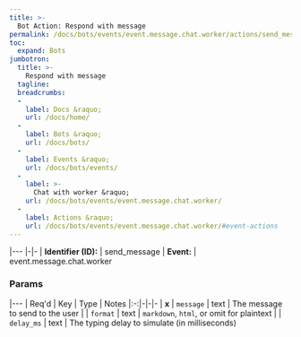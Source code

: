 ```yaml
---
title: >-
  Bot Action: Respond with message
permalink: /docs/bots/events/event.message.chat.worker/actions/send_message/
toc:
  expand: Bots
jumbotron:
  title: >-
    Respond with message
  tagline: 
  breadcrumbs:
  -
    label: Docs &raquo;
    url: /docs/home/
  -
    label: Bots &raquo;
    url: /docs/bots/
  -
    label: Events &raquo;
    url: /docs/bots/events/
  -
    label: >-
      Chat with worker &raquo;
    url: /docs/bots/events/event.message.chat.worker/
  -
    label: Actions &raquo;
    url: /docs/bots/events/event.message.chat.worker/#event-actions
---
```


|---
|-|-
| **Identifier (ID):** | send_message
| **Event:** | event.message.chat.worker

### Params

|---
| Req'd | Key | Type | Notes
|:-:|-|-|-
| **x** | `message` | text | The message to send to the user
|  | `format` | text | `markdown`, `html`, or omit for plaintext
|  | `delay_ms` | text | The typing delay to simulate (in milliseconds)
